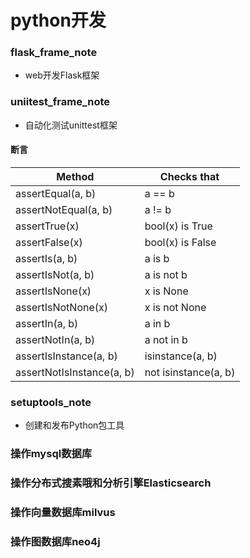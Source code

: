 # python开发

### flask_frame_note

* web开发Flask框架

### uniitest_frame_note

* 自动化测试unittest框架

#### 断言

| Method                    | Checks that          |
|---------------------------|----------------------|
| assertEqual(a, b)         | a == b               |
| assertNotEqual(a, b)      | a != b               |
| assertTrue(x)             | bool(x) is True      |
| assertFalse(x)            | bool(x) is False     |
| assertIs(a, b)            | a is b               |
| assertIsNot(a, b)         | a is not b           |
| assertIsNone(x)           | x is None            |
| assertIsNotNone(x)        | x is not None        |
| assertIn(a, b)            | a in b               |
| assertNotIn(a, b)         | a not in b           |
| assertIsInstance(a, b)    | isinstance(a, b)     |
| assertNotIsInstance(a, b) | not isinstance(a, b) |

### setuptools_note

* 创建和发布Python包工具

### 操作mysql数据库

### 操作分布式搜素哦和分析引擎Elasticsearch

### 操作向量数据库milvus

### 操作图数据库neo4j